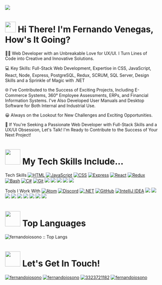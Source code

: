 <img src="https://media.licdn.com/dms/image/D4E16AQGufC6Nq5JLNw/profile-displaybackgroundimage-shrink_350_1400/0/1698950293218?e=1714003200&v=beta&t=U2ir8pNGfBYd3mhYcFPUX5hotWWAHAekdO5m9vkhNCo">

<h1>
  <img src="https://media.giphy.com/media/hvRJCLFzcasrR4ia7z/giphy.gif" width="35">
  <b> Hi There! I'm Fernando Venegas, How's It Going? </b>  
</h1>

👨‍🚀 Web Developer with an Unbreakable Love for UX/UI. I Turn Lines of Code into Creative and Innovative Solutions.

💻 Key Skills: Full-Stack Web Development, Expertise in CSS, JavaScript, React, Node, Express, PostgreSQL, Redux, SCRUM, SQL Server, Design Skills and a Sprinkle of Magic with .NET

🌐 I've Contributed to the Success of Exciting Projects, Including E-Commerce Systems, 360° Employee Assessments, ERPs, and Financial Information Systems. I've Also Developed User Manuals and Desktop Software for Both Internal and Industrial Use.

😀 Always on the Lookout for New Challenges and Exciting Opportunities.

🚀 If You're Seeking a Passionate Web Developer with Full-Stack Skills and a UX/UI Obsession, Let's Talk! I'm Ready to Contribute to the Success of Your Next Project!

<h1>
  <img src="https://media4.giphy.com/media/zSp9sfDhBt5SExPlHa/giphy.gif" width="50">
  <b> My Tech Skills Include... </b>  
</h1>

<p align="left">
  <!--<a href="https://skillicons.dev">
    <img src="https://skillicons.dev/icons?i=idea,jquery,linux,mysql,nodejs,postgres,powershell,regex,sass,styledcomponents,sequelize,visualstudio,vite,webpack,wordpress&perline=14" />
  </a>-->
  
  Tech Skills
  [![HTML](https://skillicons.dev/icons?i=html)](https://developer.mozilla.org/es/docs/Web/HTML)
  [![JavaScript](https://skillicons.dev/icons?i=js)](https://developer.mozilla.org/es/docs/Web/JavaScript)
  [![CSS](https://skillicons.dev/icons?i=css)](https://developer.mozilla.org/es/docs/Web/CSS)
  [![Express](https://skillicons.dev/icons?i=express)](https://expressjs.com/es/)
  [![React](https://skillicons.dev/icons?i=react)](https://es.react.dev/)
  [![Redux](https://skillicons.dev/icons?i=redux)](https://redux.js.org/)
  [![Bash](https://skillicons.dev/icons?i=bash)](https://es.wikipedia.org/wiki/Bash)
  [![C#](https://skillicons.dev/icons?i=cs)](https://dotnet.microsoft.com/es-es/languages/csharp)
  [![Git](https://skillicons.dev/icons?i=git)](https://git-scm.com/)
  [![](https://skillicons.dev/icons?i=js)](https://developer.mozilla.org/es/docs/Web/JavaScript)
  [![](https://skillicons.dev/icons?i=js)](https://developer.mozilla.org/es/docs/Web/JavaScript)
  [![](https://skillicons.dev/icons?i=js)](https://developer.mozilla.org/es/docs/Web/JavaScript)
  [![](https://skillicons.dev/icons?i=js)](https://developer.mozilla.org/es/docs/Web/JavaScript)
  [![](https://skillicons.dev/icons?i=js)](https://developer.mozilla.org/es/docs/Web/JavaScript)
  
  Tools I Work With
  [![Atom](https://skillicons.dev/icons?i=atom)](https://atom-editor.cc/)
  [![Discord](https://skillicons.dev/icons?i=discord)](https://discord.com/)
  [![.NET](https://skillicons.dev/icons?i=dotnet)](https://dotnet.microsoft.com/es-es/)
  [![GitHub](https://skillicons.dev/icons?i=github)](https://github.com/)
  [![IntelliJ IDEA](https://skillicons.dev/icons?i=idea)](https://www.jetbrains.com/idea/)
  [![](https://skillicons.dev/icons?i=js)](https://developer.mozilla.org/es/docs/Web/JavaScript)
  [![](https://skillicons.dev/icons?i=js)](https://developer.mozilla.org/es/docs/Web/JavaScript)
  [![](https://skillicons.dev/icons?i=js)](https://developer.mozilla.org/es/docs/Web/JavaScript)
  [![](https://skillicons.dev/icons?i=js)](https://developer.mozilla.org/es/docs/Web/JavaScript)
  [![](https://skillicons.dev/icons?i=js)](https://developer.mozilla.org/es/docs/Web/JavaScript)
  [![](https://skillicons.dev/icons?i=js)](https://developer.mozilla.org/es/docs/Web/JavaScript)
  [![](https://skillicons.dev/icons?i=js)](https://developer.mozilla.org/es/docs/Web/JavaScript)
  [![](https://skillicons.dev/icons?i=js)](https://developer.mozilla.org/es/docs/Web/JavaScript)
  [![](https://skillicons.dev/icons?i=js)](https://developer.mozilla.org/es/docs/Web/JavaScript)
</p>

<h1>
  <img src="https://media2.giphy.com/media/min28ijNNEE0ZqcOno/giphy.gif" width="50">
  <b> Top Languages </b>  
</h1>

<p>
  <img src="https://github-readme-stats.vercel.app/api/top-langs/?username=fernandoiosono&langs_count=10&theme=tokyonight&layout=compact" alt="fernandoiosono :: Top Langs" />
</p>

<h1>
  <img src="https://media0.giphy.com/media/Q7j00ghLGb0CMl08gY/giphy.gif" width="50">
  <b> Let's Get In Touch! </b>  
</h1>

<p>
  <a href="https://linkedin.com/in/fernandoiosono" target="blank"><img align="center" src="https://img.shields.io/badge/LinkedIn-0077B5?style=for-the-badge&logo=linkedin&logoColor=white" alt="fernandoiosono" /></a>
  <a href = "mailto:fernandoiosono@gmail.com" target="blank"><img align="center" src="https://img.shields.io/badge/Gmail-D14836?style=for-the-badge&logo=gmail&logoColor=white" alt="fernandoiosono" /></a>
  <a href="https://wa.me/523323721182" target="blank"><img align="center" src="https://img.shields.io/badge/WhatsApp-25D366?style=for-the-badge&logo=whatsapp&logoColor=white" alt="3323721182" /></a>
  <a href = "https://github.com/fernandoiosono" target="blank"><img align="center" src="https://img.shields.io/badge/GitHub-100000?style=for-the-badge&logo=github&logoColor=white" alt="fernandoiosono" /></a>
</p>

